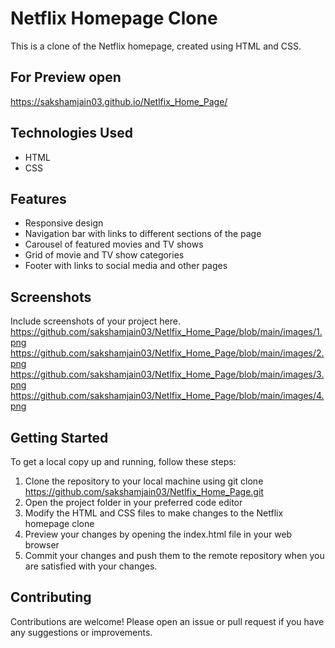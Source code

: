 # Netflix Homepage Clone

This is a clone of the Netflix homepage, created using HTML and CSS.

## For Preview open

https://sakshamjain03.github.io/Netlfix_Home_Page/

## Technologies Used

- HTML
- CSS

## Features

- Responsive design
- Navigation bar with links to different sections of the page
- Carousel of featured movies and TV shows
- Grid of movie and TV show categories
- Footer with links to social media and other pages

## Screenshots

Include screenshots of your project here.
https://github.com/sakshamjain03/Netlfix_Home_Page/blob/main/images/1.png
https://github.com/sakshamjain03/Netlfix_Home_Page/blob/main/images/2.png
https://github.com/sakshamjain03/Netlfix_Home_Page/blob/main/images/3.png
https://github.com/sakshamjain03/Netlfix_Home_Page/blob/main/images/4.png

## Getting Started

To get a local copy up and running, follow these steps:

1. Clone the repository to your local machine using git clone <https://github.com/sakshamjain03/Netlfix_Home_Page.git>
2. Open the project folder in your preferred code editor
3. Modify the HTML and CSS files to make changes to the Netflix homepage clone
4. Preview your changes by opening the index.html file in your web browser
5. Commit your changes and push them to the remote repository when you are satisfied with your changes.

## Contributing

Contributions are welcome! Please open an issue or pull request if you have any suggestions or improvements.


